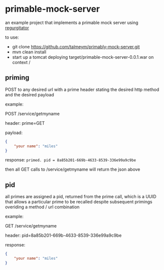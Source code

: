 # primable-mock-server

an example project that implements a primable mock server using [regurgitator](http://github.com/talmeym/regurgitator-all)

to use:

- git clone https://github.com/talmeym/primably-mock-server.git
- mvn clean install
- start up a tomcat deploying target/primable-mock-server-0.0.1.war on context /
 
## priming

POST to any desired url with a prime header stating the desired http method and the desired payload
 
example:

POST /service/getmyname

header: prime=GET

payload:
```json
{
    "your name": "miles"
}
```

response: ``primed. pid = 8a85b201-669b-4633-8539-336e99a9c9be``

then all GET calls to /service/getmyname will return the json above

## pid

all primes are assigned a pid, returned from the prime call, which is a UUID that allows a particular prime to be recalled despite subsequent primings overiding a method / url combination

example:

GET /service/getmyname

header: pid=8a85b201-669b-4633-8539-336e99a9c9be

response:
```json
{
    "your name": "miles"
}
```
